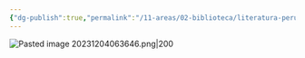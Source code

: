 ```yaml
---
{"dg-publish":true,"permalink":"/11-areas/02-biblioteca/literatura-peruana-huanuco-tomo-vi/","noteIcon":""}
---
```


![Pasted image 20231204063646.png|200](/img/user/02%20Image/Pasted%20image%2020231204063646.png)